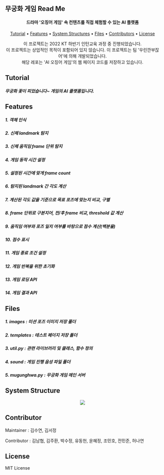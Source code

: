 ## 무궁화 게임 Read Me

<p align="center">
    
</p>
<h4 align="center">드라마 '오징어 게임' 속 컨텐츠를 직접 체험할 수 있는 AI 플랫폼</h4>
<p align="center">
  <a href="#tutorial">Tutorial</a></a> • 
  <a href="#features">Features</a> •  
  <a href="#system-structure">System Structures</a> •
  <a href="#Files">Files</a> • 
  <a href="#contributor">Contributors</a> • 
  <a href="#license">License</a>
</p>
<p align="center">
    이 프로젝트는 2022 KT 하반기 인턴교육 과정 중 진행되었습니다. <br/>
    이 프로젝트는 상업적인 목적이 포함되어 있지 않습니다. 
    이 프로젝트는 팀 '우린깐부잖어'에 의해 개발되었습니다.<br/>
    해당 레포는 'AI 오징어 게임'의 웹 페이지 코드를 저장하고 있습니다.      
</p>



## Tutorial
<p align="center">
    <h5>무궁화 꽃이 피었습니다~ 게임의 AI 플랫폼입니다.</h5>

## Features

<p align="center">
    <h5>1. 객체 인식</h5>
    <h5>2. 신체 landmark 탐지</h5>
    <h5>3. 신체 움직임 frame 단위 탐지</h5>
	<h5>4. 게임 동작 시간 설정</h5>
	<h5>5. 설정된 시간에 맞게 frame count</h5>
	<h5>6. 탐지된 landmark 간 각도 계산</h5>
	<h5>7. 계산된 각도 값을 기준으로 목표 포즈에 맞는지 비교, 구별</h5>
	<h5>8. frame 단위로 구분지어, 전/후 frame 비교, threshold 값 계산</h5>
	<h5>9. 움직임 여부와 포즈 일치 여부를 바탕으로 점수 계산(백분율)</h5>
	<h5>10. 점수 표시</h5>
    <h5>11. 게임 종료 조건 설정</h5>
    <h5>12. 게임 반복을 위한 초기화</h5>
    <h5>13. 게임 로딩 API</h5>
    <h5>14. 게임 결과 API</h5>
</p>


## Files
<p align="center">
    <h5>1. images : 미션 포즈 이미지 저장 폴더</h5>
    <h5>2. templates : 테스트 페이지 저장 폴더</h5>
    <h5>3. util.py : 관련 라이브러리 및 클래스, 함수 정의</h5>
    <h5>4. sound : 게임 진행 음성 파일 폴더</h5>
    <h5>5. mugunghwa.py : 무궁화 게임 메인 서버</h5>
</p>


## System Structure
<p align="center">
    <img src="https://user-images.githubusercontent.com/78125184/148163269-492f7c99-41c2-43ef-8170-5182d8730ff2.png"/>
</p>


## Contributor

Maintainer : 김수연, 김서정

Contributor : 김남협, 김주환, 박수정, 유동헌, 윤혜정, 조민호, 전민준, 허나연



## License

MIT License
